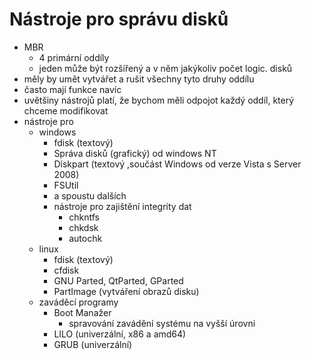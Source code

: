 # Nástroje pro správu disků
  - MBR
    - 4 primární oddíly
    - jeden může být rozšířený a v něm jakýkoliv počet logic. disků
  - měly by umět vytvářet a rušit všechny tyto druhy oddílu
  - často mají funkce navíc
  - uvětšiny nástrojů platí, že bychom měli odpojot každý oddíl, který chceme modifikovat
  - nástroje pro
    - windows
      - fdisk (textový)
      - Správa disků (grafický) od windows NT
      - Diskpart (textový ,součást Windows od verze Vista s Server 2008)
      - FSUtil
      - a spoustu dalších
      - nástroje pro zajištění integrity dat
        - chkntfs
        - chkdsk
        - autochk
    - linux
      - fdisk (textový)
      - cfdisk
      - GNU Parted, QtParted, GParted
      - PartImage (vytváření obrazů disku)
    - zaváděcí programy
      - Boot Manažer
        - spravování zavádění systému na vyšší úrovni
      - LILO (univerzální, x86 a amd64)
      - GRUB (univerzální)
